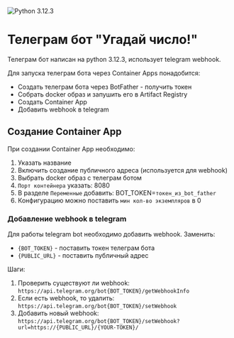![Python 3.12.3](https://img.shields.io/badge/Python-3.12.3-blue)

# Телеграм бот "Угадай число!"
Телеграм бот написан на python 3.12.3, использует telegram webhook.

Для запуска телеграм бота через Container Apps понадобится:
- Создать телеграм бота через BotFather - получить токен
- Собрать docker образ и запушить его в Artifact Registry
- Создать Container App
- Добавить webhook в telegram  


## Создание Container App
При создании Container App необходимо:
1. Указать название
2. Включить создание публичного адреса (используется для webhook)
3. Выбрать docker образ с телеграм ботом
4. `Порт контейнера` указать: 8080
5. В разделе `Переменные` добавить: BOT_TOKEN=`токен_из_bot_father` 
6. Конфигурацию можно поставить `мин кол-во экземпляров` в 0

### Добавление webhook в telegram 
Для работы telegram bot необходимо добавить webhook.
Заменить:
- `{BOT_TOKEN}` - поставить токен телеграм бота
- `{PUBLIC_URL}` - поставить публичный адрес

Шаги:
1. Проверить существуют ли webhook: `https://api.telegram.org/bot{BOT_TOKEN}/getWebhookInfo`
2. Если есть webhook, то удалить: `https://api.telegram.org/bot{BOT_TOKEN}/setWebhook`
3. Добавить новый webhook: `https://api.telegram.org/bot{BOT_TOKEN}/setWebhook?url=https://{PUBLIC_URL}/{YOUR-TOKEN}/`
